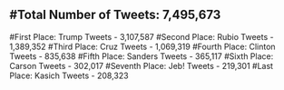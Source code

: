 #Total Number of Tweets: 7,495,673 
---
#First Place: Trump Tweets - 3,107,587
#Second Place: Rubio Tweets - 1,389,352
#Third Place: Cruz Tweets - 1,069,319
#Fourth Place: Clinton Tweets - 835,638
#Fifth Place: Sanders Tweets - 365,117
#Sixth Place: Carson Tweets - 302,017
#Seventh Place: Jeb! Tweets - 219,301
#Last Place: Kasich Tweets - 208,323
